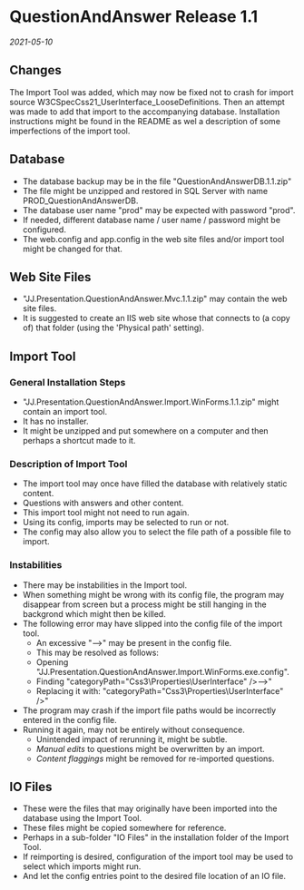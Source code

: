 QuestionAndAnswer Release 1.1
=============================

*2021-05-10*

Changes
-------

The Import Tool was added, which may now be fixed not to crash for import source W3CSpecCss21_UserInterface_LooseDefinitions. Then an attempt was made to add that import to the accompanying database. Installation instructions might be found in the README as wel a description of some imperfections of the import tool.

Database
--------

- The database backup may be in the file "QuestionAndAnswerDB.1.1.zip"
- The file might be unzipped and restored in SQL Server with name PROD_QuestionAndAnswerDB.
- The database user name "prod" may be expected with password "prod".
- If needed, different database name / user name / password might be configured.
- The web.config and app.config in the web site files and/or import tool might be changed for that.

Web Site Files
--------------

- "JJ.Presentation.QuestionAndAnswer.Mvc.1.1.zip" may contain the web site files.
- It is suggested to create an IIS web site whose that connects to (a copy of) that folder (using the 'Physical path' setting).

Import Tool
-----------

### General Installation Steps

- "JJ.Presentation.QuestionAndAnswer.Import.WinForms.1.1.zip" might contain an import tool.
- It has no installer.
- It might be unzipped and put somewhere on a computer and then perhaps a shortcut made to it.

### Description of Import Tool

- The import tool may once have filled the database with relatively static content.
- Questions with answers and other content.
- This import tool might not need to run again.
- Using its config, imports may be selected to run or not.
- The config may also allow you to select the file path of a possible file to import.

### Instabilities

- There may be instabilities in the Import tool.
- When something might be wrong with its config file, the program may disappear from screen but a process might be still hanging in the backgrond which might then be killed.
- The following error may have slipped into the config file of the import tool.
    - An excessive "-->" may be present in the config file.
    - This may be resolved as follows:
    - Opening "JJ.Presentation.QuestionAndAnswer.Import.WinForms.exe.config".
    - Finding "categoryPath="Css3\Properties\UserInterface" />-->"
    - Replacing it with: "categoryPath="Css3\Properties\UserInterface" />"
- The program may crash if the import file paths would be incorrectly entered in the config file.
- Running it again, may not be entirely without consequence.
    - Unintended impact of rerunning it, might be subtle.
    - *Manual edits* to questions might be overwritten by an import.
    - *Content flaggings* might be removed for re-imported questions.

IO Files
--------

- These were the files that may originally have been imported into the database using the Import Tool.
- These files might be copied somewhere for reference.
- Perhaps in a sub-folder "IO Files" in the installation folder of the Import Tool.
- If reimporting is desired, configuration of the import tool may be used to select which imports might run.
- And let the config entries point to the desired file location of an IO file.